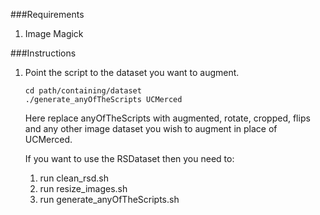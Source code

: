###Requirements
  1. Image Magick
  
###Instructions
  1. Point the script to the dataset you want to augment.
      
      ```shell
      cd path/containing/dataset
      ./generate_anyOfTheScripts UCMerced
      ```
      
      Here replace anyOfTheScripts with augmented, rotate, cropped, flips and any other 
      image dataset you wish to augment in place of UCMerced.
      
      If you want to use the RSDataset then you need to:
      1. run clean_rsd.sh
      2. run resize_images.sh
      3. run generate_anyOfTheScripts.sh
